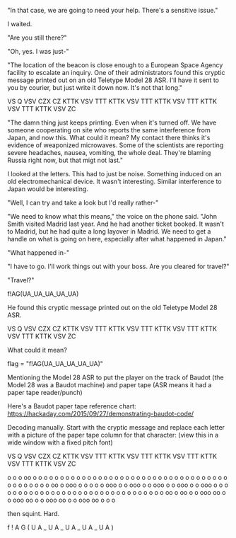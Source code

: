 "In that case, we are going to need your help. There's a sensitive issue."

I waited. 

"Are you still there?"

"Oh, yes. I was just-"

"The location of the beacon is close enough to a European Space Agency facility to escalate an inquiry. One of their administrators found this cryptic message printed out on an old Teletype Model 28 ASR. I'll have it sent to you by courier, but just write it down now. It's not that long."

VS Q VSV CZX CZ KTTK VSV TTT KTTK VSV TTT KTTK VSV TTT KTTK VSV TTT KTTK VSV ZC 

"The damn thing just keeps printing. Even when it's turned off. We have someone cooperating on site who reports the same interference from Japan, and now this. What could it mean? My contact there thinks it's evidence of weaponized microwaves. Some of the scientists are reporting severe headaches, nausea, vomiting, the whole deal. They're blaming Russia right now, but that migt not last."

I looked at the letters. This had to just be noise. Something induced on an old electromechanical device. It wasn't interesting. Similar interference to Japan would be interesting. 

"Well, I can try and take a look but I'd really rather-"

"We need to know what this means," the voice on the phone said. "John Smith visited Madrid last year. And he had another ticket booked. It wasn't to Madrid, but he had quite a long layover in Madrid. We need to get a handle on what is going on here, especially after what happened in Japan."

"What happened in-"

"I have to go. I'll work things out with your boss. Are you cleared for travel?"

"Travel?" 

f!AG(UA_UA_UA_UA_UA)




He found this cryptic message printed out on the old Teletype Model 28 ASR.

VS Q VSV CZX CZ KTTK VSV TTT KTTK VSV TTT KTTK VSV TTT KTTK VSV TTT KTTK VSV ZC 

What could it mean?

flag = "f!AG(UA_UA_UA_UA_UA)"

Mentioning the Model 28 ASR to put the player on the track of Baudot
(the Model 28 was a Baudot machine) and paper tape (ASR means it had
a paper tape reader/punch)

Here's a Baudot paper tape reference chart:
https://hackaday.com/2015/09/27/demonstrating-baudot-code/

Decoding manually. Start with the cryptic message and replace each letter
with a picture of the paper tape column for that character:
(view this in a wide window with a fixed pitch font)

VS Q VSV CZX CZ KTTK VSV TTT KTTK VSV TTT KTTK VSV TTT KTTK VSV TTT KTTK VSV ZC 

 o o  o   oo  o o  o  o      o  o  o      o  o  o      o  o  o      o  o  o  o 
o  o o o o   o  o  o o o     o  o o o     o  o o o     o  o o o     o  o o o  o
oo o ooo o o o  o  o ooo     o  o ooo     o  o ooo     o  o ooo     o  o ooo  o
o    o o o o o  o  o o o     o  o o o     o  o o o     o  o o o     o  o o o  o
o  o o o  oo  o  oo  o o ooo  oo  o o ooo  oo  o o ooo  oo  o o ooo  oo  o o o 

then squint. Hard.

f  !  A   G  (   U    A   _   U    A   _   U    A   _   U    A   _   U    A   )

